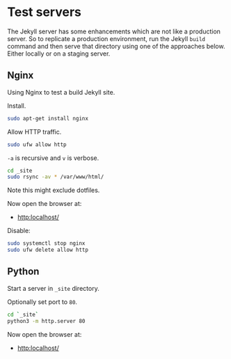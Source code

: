 # Test servers

The Jekyll server has some enhancements which are not like a production server. So to replicate a production environment, run the Jekyll `build` command and then serve that directory using one of the approaches below. Either locally or on a staging server.


## Nginx

Using Nginx to test a build Jekyll site.

Install.

```sh
sudo apt-get install nginx
```

Allow HTTP traffic.

```sh
sudo ufw allow http
```

`-a` is recursive and `v` is verbose.

```sh
cd _site
sudo rsync -av * /var/www/html/
```
Note this might exclude dotfiles.

Now open the browser at:

- [http:localhost/](http:localhost/)

Disable:

```sh
sudo systemctl stop nginx
sudo ufw delete allow http
```

## Python

Start a server in `_site` directory.

Optionally set port to `80`.

```sh
cd `_site`
python3 -m http.server 80
```

Now open the browser at:

- [http:localhost/](http:localhost/)

